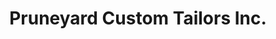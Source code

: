 ---
title: "Pruneyard Custom Tailors Inc."
url: /campbell/pruneyard-custom-tailors-inc/
shop: tailor
---